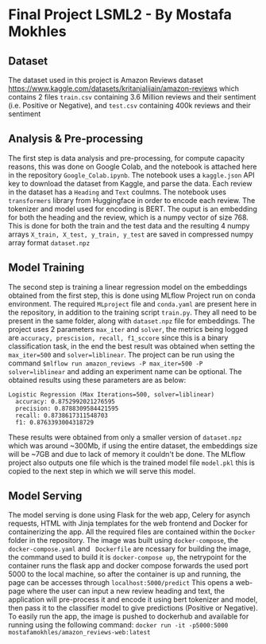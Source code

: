 # Final Project LSML2 - By Mostafa Mokhles
## Dataset
The dataset used in this project is Amazon Reviews dataset https://www.kaggle.com/datasets/kritanjalijain/amazon-reviews which contains 2 files ```train.csv``` containing 3.6 Million reviews and their sentiment (i.e. Positive or Negative), and ```test.csv``` containing 400k reviews and their sentiment 

## Analysis & Pre-processing
The first step is data analysis and pre-processing, for compute capacity reasons, this was done on Google Colab, and the notebook is attached here in the repository ```Google_Colab.ipynb```. The notebook uses a ```kaggle.json``` API key to download the dataset from Kaggle, and parse the data. Each review in the dataset has a ```Heading``` and ```Text``` coulmns. The notebook uses ```transformers``` library from Huggingface in order to encode each review. The tokenizer and model used for encoding is BERT. The ouput is an embedding for both the heading and the review, which is a numpy vector of size 768. This is done for both the train and the test data and the resulting 4 numpy arrays ```X_train, X_test, y_train, y_test``` are saved in compressed numpy array format ```dataset.npz```
## Model Training
The second step is training a linear regression model on the embeddings obtained from the first step, this is done using MLflow Project run on conda environment. The required ```MLproject``` file and ```conda.yaml``` are present here in the repository, in addition to the training script ```train.py```. They all need to be present in the same folder, along with ```dataset.npz``` file for embeddings. The project uses 2 parameters ```max_iter``` and ```solver```, the metrics being logged are ```accuracy, prescision, recall, f1_sccore``` since this is a binary classification task, in the end the best result was obtained when setting the ```max_iter=500``` and ```solver=liblinear```. The project can be run using the command ```$mlflow run amazon_reviews -P max_iter=500 -P solver=liblinear``` and adding an experiment name can be optional. The obtained results using these parameters are as below:
```
Logistic Regression (Max Iterations=500, solver=liblinear)
  accuracy: 0.8752992021276595
  precision: 0.8788309584421595
  recall: 0.8738617311548703
  f1: 0.8763393004318729
```
These results were obtained from only a smaller version of ```dataset.npz``` which  was around ~300Mb, if using the entire dataset, the embeddings size will be ~7GB and due to lack of memory it couldn't be done. The MLflow project also outputs one file which is the trained model file ```model.pkl``` this is copied to the next step in which we will serve this model.
## Model Serving
The model serving is done using Flask for the web app, Celery for asynch requests, HTML with Jinja templates for the web frontend and Docker for containerizing the app. All the required files are contained within the ```Docker``` folder in the repository. The image was built using ```docker-compose```, the ```docker-compose.yaml``` and ``` Dockerfile``` are ncessary for building the image, the command used to build it is ```docker-compose up```, the netrypoint for the container runs the flask app and docker compose forwards the used port 5000 to the local machine, so after the container is up and running, the page can be accesses through ```localhost:5000/predict``` This opens a web-page where the user can input a new review heading and text, the application will pre-process it and encode it using bert tokenizer and model, then pass it to the classifier model to give predictions (Positive or Negative).
To easily run the app, the image is pushed to dockerhub and available for running using the following command:
```docker run -it -p5000:5000 mostafamokhles/amazon_reviews-web:latest```
